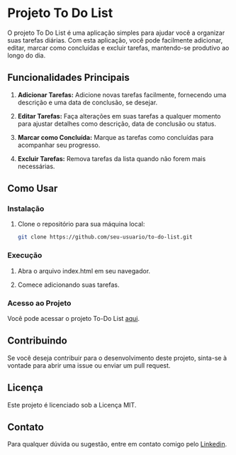 # Projeto To Do List

O projeto To Do List é uma aplicação simples para ajudar você a organizar suas tarefas diárias. Com esta aplicação, você pode facilmente adicionar, editar, marcar como concluídas e excluir tarefas, mantendo-se produtivo ao longo do dia.

## Funcionalidades Principais

1. **Adicionar Tarefas:** Adicione novas tarefas facilmente, fornecendo uma descrição e uma data de conclusão, se desejar.

2. **Editar Tarefas:** Faça alterações em suas tarefas a qualquer momento para ajustar detalhes como descrição, data de conclusão ou status.

3. **Marcar como Concluída:** Marque as tarefas como concluídas para acompanhar seu progresso.

4. **Excluir Tarefas:** Remova tarefas da lista quando não forem mais necessárias.

## Como Usar

### Instalação

1. Clone o repositório para sua máquina local:

   ```bash
   git clone https://github.com/seu-usuario/to-do-list.git

### Execução

1. Abra o arquivo index.html em seu navegador.

2. Comece adicionando suas tarefas.

### Acesso ao Projeto

Você pode acessar o projeto To-Do List [aqui](https://judoloko.github.io/To-Do-List/).

## Contribuindo

Se você deseja contribuir para o desenvolvimento deste projeto, sinta-se à vontade para abrir uma issue ou enviar um pull request.

## Licença

Este projeto é licenciado sob a Licença MIT.

## Contato

Para qualquer dúvida ou sugestão, entre em contato comigo pelo [Linkedin](https://www.linkedin.com/in/daniel-j%C3%BAnior/).
